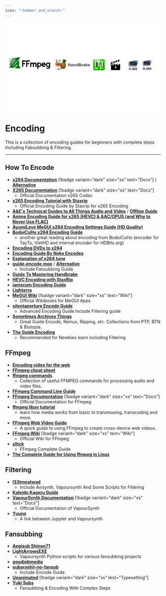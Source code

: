 ```yaml
---
icon: ":hammer_and_wrench:"
---
```


![](/static/assets/banner/encoding.png)
# Encoding

This is a collection of encoding guides for beginners with complete steps Including Fabsubbing & Filtering.
___

## How To Encode
- [**x264 Documentation**](http://www.chaneru.com/Roku/HLS/X264_Settings.htm) [!badge variant="dark" size="xs" text="Docs"] / [**Alternative**](https://encodingwissen.de/codecs/x264/referenz/)
- [**X265 Documentation**](https://x265.readthedocs.io/en/master/) [!badge variant="dark" size="xs" text="Docs"]
    - Official Documentation x265 Codec
- [**x265 Encoding Tutorial with Staxrip**](https://staxrip.github.io/x265-encoding-tutorial/#configuring-the-video-encoder)
    - Official Encoding Guide by Staxrip for x265 Encoding
- [**A&E's Technical Guides to All Things Audio and Video**](https://www.animemusicvideos.org/guides/avtech31/) / [**Offline Guide**](https://www.animemusicvideos.org/guides/avtech31/EADFAGLOLZ-20101010.zip)
- [**Anime Encoding Guide for x265 (HEVC) & AAC/OPUS (and Why to Never Use FLAC)**](https://kokomins.wordpress.com/2019/10/10/anime-encoding-guide-for-x265-and-why-to-never-use-flac/)
- [**AyumiLove MeGUI x264 Encoding Settings Guide (HD Quality)**](https://ayumilove.net/ayumilove-megui-x264-encoding-settings-guide-hd-quality/)
- [**BodoiCuHo x264 Encoding Guide**](https://bodoicuho.ucoz.ru/)
    - another great reading about encoding from BodoiCuHo (encoder for TayTo, VietHD and internal encoder for HDBits.org)
- [**Encoding DVDs to x264**](https://github.com/Dobatymo/qshqencodingguide/blob/master/EncodingGuide.md)
- [**Encoding Guide By Neko Encodes**](https://docs.google.com/document/d/1Ev_hqUnHAztvUxg4X3VFlb8W728wphg-el7K_4pPlr8/edit?pli=1)
- [**Explanation of x264 tune**](https://superuser.com/questions/564402/explanation-of-x264-tune)
- [**guide.encode.moe**](https://guide.encode.moe/) / [**Alternative**](https://guideencodemoe-mkdocs.readthedocs.io/)
    - Include Fansubbing Guide
- [**Guide To Mastering Handbrake**](https://www.rapidseedbox.com/blog/guide-to-mastering-handbrake)
- [**HEVC Encoding with StaxRip**](https://telegra.ph/HEVC-Encoding-with-StaxRip-Settings-for-best-compression-included-05-12)
- [**iamscum Encoding Guide**](https://iamscum.wordpress.com/_test1/)
- [**Lighterra**](https://www.lighterra.com/papers/videoencodingh264/)
- [**MeGUI Wiki**](https://en.wikibooks.org/wiki/MeGUI) [!badge variant="dark" size="xs" text="Wiki"]
    - Official Wikibooks for MeGUI Apps
- [**silentaperture Encode Guide**](https://silentaperture.gitlab.io/mdbook-guide/)
    - Advanced Encoding Guide Include Filtering guide
- [**Sometimes Archives Things**](https://sometimes-archives-things.github.io/archived-things/)
    - Great Guide Encode, Remux, Ripping, etc. Collections from PTP, BTN & Blutopia.
- [**The Guide Encoding**](https://encoding-guide.neocities.org/)
    - Recommended for Newbies learn including Filtering


## FFmpeg
- [**Encoding video for the web**](https://gist.github.com/Vestride/278e13915894821e1d6f)
- [**FFmpeg cheat sheet**](https://gist.github.com/steven2358/ba153c642fe2bb1e47485962df07c730)
- [**ffmpeg commands**](https://github.com/a-nagrani/ffmpeg-commands)
    - Collection of useful FFMPEG commands for processing audio and video files.
- [**FFmpeg Command Line Guide**](https://gist.github.com/protrolium/e0dbd4bb0f1a396fcb55)
- [**FFmpeg Documentation**](https://ffmpeg.org/documentation.html) [!badge variant="dark" size="xs" text="Docs"]
    - Official Documentation for FFmpeg
- [**ffmpeg libav tutorial**](https://github.com/leandromoreira/ffmpeg-libav-tutorial)
    - learn how media works from basic to transmuxing, transcoding and more.
- [**FFmpeg Web Video Guide**](https://gist.github.com/jaydenseric/220c785d6289bcfd7366)
    - A quick guide to using FFmpeg to create cross-device web videos.
- [**FFmpeg Wiki**](https://trac.ffmpeg.org/) [!badge variant="dark" size="xs" text="Wiki"]
    - Official Wiki for FFmpeg
- [**slhck**](https://slhck.info/posts/)
    - FFmpeg Complete Guide
- [**The Complete Guide for Using ffmpeg in Linux**](https://itsfoss.com/ffmpeg/)


## Filtering
- [**l33tmeatwad**](https://www.l33tmeatwad.com/about)
    - Include Avisynth, Vapoursynth And Some Scripts for Filtering
- [**Kaleido Kageru Guide**](https://blog.kageru.moe/)
- [**VapourSynth Documentation**](http://www.vapoursynth.com/doc/) [!badge variant="dark" size="xs" text="Docs"]
    - Official Documentation of VapourSynth  
- [**Yuuno**](https://yuuno.encode.moe/)
    - A link between Jupyter and Vapoursynth


## Fansubbing
- [**Aegisub Shinon71**](https://aegisub.shinon71.moe/)
- [**LightArrowsEXE**](https://github.com/LightArrowsEXE/Encoding-Projects)
    - Vapoursynth Python scripts for various fansubbing projects
- [**goodjobmedia**](https://www.goodjobmedia.com/fansubbing/)
- [**subarashii-no-fansub**](https://subarashii-no-fansub.github.io/Subbing-Tutorial/)
    - Include Encode Guide
- [**Unanimated**](https://unanimated.github.io/) [!badge variant="dark" size="xs" text="Typesetting"]
- [**Yuki Subs**](https://yukisubs.wordpress.com/guides/)
    - Fansubbing & Encoding With Complex Steps
